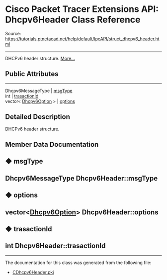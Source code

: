 # Cisco Packet Tracer Extensions API: Dhcpv6Header Class Reference

Source: https://tutorials.ptnetacad.net/help/default/IpcAPI/struct_dhcpv6_header.html

---

DHCPv6 header structure. [More...](struct_dhcpv6_header.html#details)

##  Public Attributes  
  
---  
Dhcpv6MessageType | [msgType](struct_dhcpv6_header.html#a55a24723af4a3478caae58dd22ef85bb)  
int | [trasactionId](struct_dhcpv6_header.html#a834b71b9d87be79ebf505e679719f50f)  
vector< [Dhcpv6Option](struct_dhcpv6_option.html) > | [options](struct_dhcpv6_header.html#a8b4d697b5645030be8ee5a60da0ae18e)  
  
## Detailed Description

DHCPv6 header structure. 

## Member Data Documentation

## ◆ msgType

Dhcpv6MessageType Dhcpv6Header::msgType  
---  
  
## ◆ options

vector<[Dhcpv6Option](struct_dhcpv6_option.html)> Dhcpv6Header::options  
---  
  
## ◆ trasactionId

int Dhcpv6Header::trasactionId  
---  
  
* * *

The documentation for this class was generated from the following file:

  * [CDhcpv6Header.pki](_c_dhcpv6_header_8pki.html)


